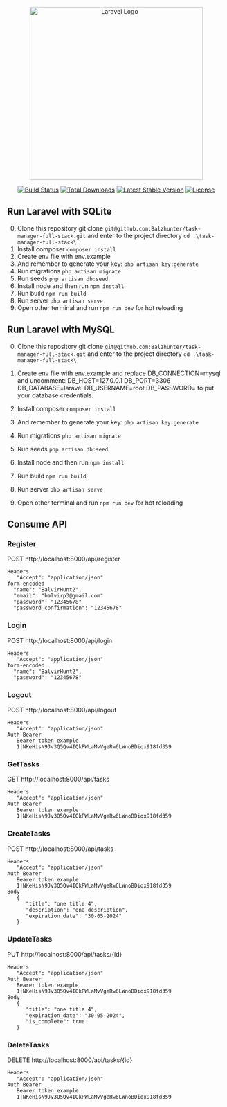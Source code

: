 <p align="center"><a href="https://laravel.com" target="_blank"><img src="https://raw.githubusercontent.com/laravel/art/master/logo-lockup/5%20SVG/2%20CMYK/1%20Full%20Color/laravel-logolockup-cmyk-red.svg" width="400" alt="Laravel Logo"></a></p>

<p align="center">
<a href="https://github.com/laravel/framework/actions"><img src="https://github.com/laravel/framework/workflows/tests/badge.svg" alt="Build Status"></a>
<a href="https://packagist.org/packages/laravel/framework"><img src="https://img.shields.io/packagist/dt/laravel/framework" alt="Total Downloads"></a>
<a href="https://packagist.org/packages/laravel/framework"><img src="https://img.shields.io/packagist/v/laravel/framework" alt="Latest Stable Version"></a>
<a href="https://packagist.org/packages/laravel/framework"><img src="https://img.shields.io/packagist/l/laravel/framework" alt="License"></a>
</p>

## Run Laravel with SQLite

0. Clone this repository git clone
   `git@github.com:Balzhunter/task-manager-full-stack.git`
   and enter to the project directory
   `cd .\task-manager-full-stack\`
1. Install composer `composer install`
2. Create env file with env.example
3. And remember to generate your key: `php artisan key:generate`
4. Run migrations `php artisan migrate`
5. Run seeds `php artisan db:seed`
6. Install node and then run `npm install`
7. Run build `npm run build `
8. Run server `php artisan serve`
9. Open other terminal and run `npm run dev` for hot reloading

## Run Laravel with MySQL

0. Clone this repository git clone
   `git@github.com:Balzhunter/task-manager-full-stack.git`
   and enter to the project directory
   `cd .\task-manager-full-stack\`
1. Create env file with env.example and replace DB_CONNECTION=mysql and uncomment:
   DB_HOST=127.0.0.1
   DB_PORT=3306
   DB_DATABASE=laravel
   DB_USERNAME=root
   DB_PASSWORD=
   to put your database credentials.

2. Install composer `composer install`
3. And remember to generate your key: `php artisan key:generate`
4. Run migrations `php artisan migrate`
5. Run seeds `php artisan db:seed`
6. Install node and then run `npm install`
7. Run build `npm run build `
8. Run server `php artisan serve`
9. Open other terminal and run `npm run dev` for hot reloading

## Consume API

### Register

POST http://localhost:8000/api/register

```
Headers
   "Accept": "application/json"
form-encoded
  "name": "BalvirHunt2",
  "email": "balvirp3@gmail.com"
  "password": "12345678"
  "password_confirmation": "12345678"
```

### Login

POST http://localhost:8000/api/login

```
Headers
   "Accept": "application/json"
form-encoded
  "name": "BalvirHunt2",
  "password": "12345678"
```

### Logout

POST http://localhost:8000/api/logout

```
Headers
   "Accept": "application/json"
Auth Bearer
   Bearer token example
   1|NKeHisN9Jv3Q5Qv4IQkFWLaMvVgeRw6LWnoBDiqx918fd359
```

### GetTasks

GET http://localhost:8000/api/tasks

```
Headers
   "Accept": "application/json"
Auth Bearer
   Bearer token example
   1|NKeHisN9Jv3Q5Qv4IQkFWLaMvVgeRw6LWnoBDiqx918fd359
```

### CreateTasks

POST http://localhost:8000/api/tasks

```
Headers
   "Accept": "application/json"
Auth Bearer
   Bearer token example
   1|NKeHisN9Jv3Q5Qv4IQkFWLaMvVgeRw6LWnoBDiqx918fd359
Body
   {
      "title": "one title 4",
      "description": "one description",
      "expiration_date": "30-05-2024"
   }
```

### UpdateTasks

PUT http://localhost:8000/api/tasks/{id}

```
Headers
   "Accept": "application/json"
Auth Bearer
   Bearer token example
   1|NKeHisN9Jv3Q5Qv4IQkFWLaMvVgeRw6LWnoBDiqx918fd359
Body
   {
      "title": "one title 4",
      "expiration_date": "30-05-2024",
      "is_complete": true
   }
```

### DeleteTasks

DELETE http://localhost:8000/api/tasks/{id}

```
Headers
   "Accept": "application/json"
Auth Bearer
   Bearer token example
   1|NKeHisN9Jv3Q5Qv4IQkFWLaMvVgeRw6LWnoBDiqx918fd359
```

